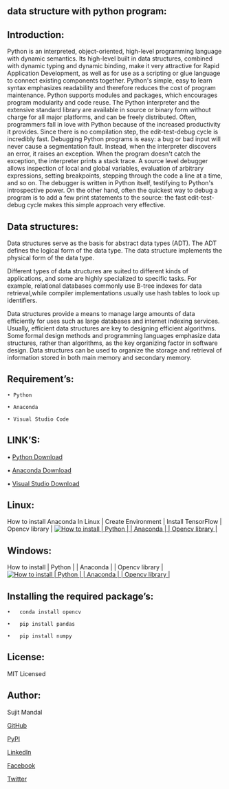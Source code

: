 ## data structure with python program:
##  Introduction:
Python is an interpreted, object-oriented, high-level programming language with dynamic semantics. Its high-level built in data structures, combined with dynamic typing and dynamic binding, make it very attractive for Rapid Application Development, as well as for use as a scripting or glue language to connect existing components together. Python's simple, easy to learn syntax emphasizes readability and therefore reduces the cost of program maintenance. Python supports modules and packages, which encourages program modularity and code reuse. The Python interpreter and the extensive standard library are available in source or binary form without charge for all major platforms, and can be freely distributed.
Often, programmers fall in love with Python because of the increased productivity it provides. Since there is no compilation step, the edit-test-debug cycle is incredibly fast. Debugging Python programs is easy: a bug or bad input will never cause a segmentation fault. Instead, when the interpreter discovers an error, it raises an exception. When the program doesn't catch the exception, the interpreter prints a stack trace. A source level debugger allows inspection of local and global variables, evaluation of arbitrary expressions, setting breakpoints, stepping through the code a line at a time, and so on. The debugger is written in Python itself, testifying to Python's introspective power. On the other hand, often the quickest way to debug a program is to add a few print statements to the source: the fast edit-test-debug cycle makes this simple approach very effective.

##  Data structures:
Data structures serve as the basis for abstract data types (ADT). The ADT defines the logical form of the data type. The data structure implements the physical form of the data type.

Different types of data structures are suited to different kinds of applications, and some are highly specialized to specific tasks. For example, relational databases commonly use B-tree indexes for data retrieval,while compiler implementations usually use hash tables to look up identifiers.

Data structures provide a means to manage large amounts of data efficiently for uses such as large databases and internet indexing services. Usually, efficient data structures are key to designing efficient algorithms. Some formal design methods and programming languages emphasize data structures, rather than algorithms, as the key organizing factor in software design. Data structures can be used to organize the storage and retrieval of information stored in both main memory and secondary memory.

## Requirement’s:
```
• Python 

• Anaconda

• Visual Studio Code
```
## LINK’S:
• [Python Download](https://www.python.org/downloads/)

• [Anaconda Download](https://www.anaconda.com/downloads)

• [Visual Studio Download](https://code.visualstudio.com/Download)

## Linux:
 How to install Anaconda In Linux | Create Environment | Install TensorFlow | Opencv library |
 [![How to install | Python | | Anaconda | | Opencv library |](https://yt-embed.herokuapp.com/embed?v=Mfbrxy8gK6A)](https://www.youtube.com/watch?v=Mfbrxy8gK6A "How to install Anaconda In Linux | Create Environment | Install TensorFlow | Opencv library |")

##  Windows:
How to install | Python | | Anaconda | | Opencv library |
 [![How to install | Python | | Anaconda | | Opencv library |](https://yt-embed.herokuapp.com/embed?v=eVV3byQlYvA)](https://www.youtube.com/watch?v=eVV3byQlYvA "How to install | Python | | Anaconda | | Opencv library |")


## Installing the required package’s:
```
•	conda install opencv

•	pip install pandas

•	pip install numpy
```

## License:
MIT Licensed

## Author:
Sujit Mandal

[GitHub](https://github.com/sujitmandal)

[PyPI](https://pypi.org/project/images-into-array/)

[LinkedIn](https://www.linkedin.com/in/sujit-mandal-91215013a/)

[Facebook](https://www.facebook.com/sujit.mandal.33671748)

[Twitter](https://twitter.com/mandalsujit37)

